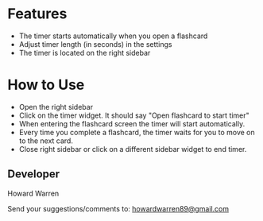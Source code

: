 # Features

- The timer starts automatically when you open a flashcard
- Adjust timer length (in seconds) in the settings
- The timer is located on the right sidebar

# How to Use

- Open the right sidebar
- Click on the timer widget. It should say "Open flashcard to start timer"
- When entering the flashcard screen the timer will start automatically.
- Every time you complete a flashcard, the timer waits for you to move on to the next card.
- Close right sidebar or click on a different sidebar widget to end timer.

## Developer

Howard Warren

Send your suggestions/comments to: howardwarren89@gmail.com
